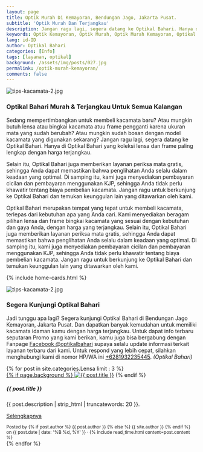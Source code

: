 ```yaml
---
layout: page
title: Optik Murah Di Kemayoran, Bendungan Jago, Jakarta Pusat.
subtitle: 'Optik Murah Dan Terjangkau'
description: Jangan ragu lagi, segera datang ke Optikal Bahari. Hanya di Optikal Bahari yang koleksi lensa dan frame paling lengkap dengan harga terjangkau.
keywords: Optik Kemayoran, Optik Murah, Optik Murah Kemayoran, Optikal Bahari
lang: id-ID
author: Optikal Bahari
categories: [Info]
tags: [layanan, optikal]
background: /assets/img/posts/027.jpg
permalink: /optik-murah-kemayoran/
comments: false
---
```


<div class="card-deck mb-3">
  <div class="card shadow p-3 mb-5 bg-white rounded">
        <img src="{{"/assets/img/posts/periksa-mata/periksa-mata-gratis-optikal-bahari-7.jpg" | relative_url }}" class="card-img-top" alt="tips-kacamata-2.jpg">
        <div class="card-body">
        <h3 class="card-title">
            Optikal Bahari Murah & Terjangkau Untuk Semua Kalangan
        </h3>
        <p class="card-text text-justify">
            Sedang mempertimbangkan untuk membeli kacamata baru? Atau mungkin butuh lensa atau bingkai kacamata atuu frame pengganti karena ukuran mata yang sudah berubah? Atau mungkin sudah bosan dengan model kacamata yang digunakan sekarang? Jangan ragu lagi, segera datang ke Optikal Bahari. Hanya di Optikal Bahari yang koleksi lensa dan frame paling lengkap dengan harga terjangkau. 
        </p>
        <p class="card-text text-justify">
            Selain itu, Optikal Bahari juga memberikan layanan periksa mata gratis, sehingga Anda dapat memastikan bahwa penglihatan Anda selalu dalam keadaan yang optimal. Di samping itu, kami juga menyediakan pembayaran cicilan dan pembayaran menggunakan KJP, sehingga Anda tidak perlu khawatir tentang biaya pembelian kacamata. Jangan ragu untuk berkunjung ke Optikal Bahari dan temukan keunggulan lain yang ditawarkan oleh kami.
        </p>
        <p class="card-text text-justify">
            Optikal Bahari merupakan tempat yang tepat untuk membeli kacamata, terlepas dari kebutuhan apa yang Anda cari. Kami menyediakan beragam pilihan lensa dan frame bingkai kacamata yang sesuai dengan kebutuhan dan gaya Anda, dengan harga yang terjangkau. Selain itu, Optikal Bahari juga memberikan layanan periksa mata gratis, sehingga Anda dapat memastikan bahwa penglihatan Anda selalu dalam keadaan yang optimal. Di samping itu, kami juga menyediakan pembayaran cicilan dan pembayaran menggunakan KJP, sehingga Anda tidak perlu khawatir tentang biaya pembelian kacamata. Jangan ragu untuk berkunjung ke Optikal Bahari dan temukan keunggulan lain yang ditawarkan oleh kami.
        </p>
        </div>
  </div>
</div>

{% include home-cards.html %}

<div class="card-deck mb-3">
  <div class="card shadow p-3 mb-5 bg-white rounded">
  <img src="{{"/assets/img/posts/periksa-mata/periksa-mata-gratis-optikal-bahari-9.jpg" | relative_url }}" class="card-img-top" alt="tips-kacamata-2.jpg">
    <div class="card-body">
      <h3 class="card-title">Segera Kunjungi Optikal Bahari</h3>
      <p class="card-text text-justify">Jadi tunggu apa lagi? Segera kunjungi Optikal Bahari di Bendungan Jago Kemayoran, Jakarta Pusat. Dan dapatkan banyak kemudahan untuk memiliki kacamata idaman kamu dengan harga terjangkau. Untuk dapat info terbaru seputaran Promo yang kami berikan, kamu juga bisa bergabung dengan Fanpage <a href="https://www.facebook.com/optikalbahari" id="FBClick" title="Facebook Page Optikal Bahari" class="FacebookPage">Facebook @optikalbahari</a> supaya selalu update informasi terkait layanan terbaru dari kami. Untuk respond yang lebih cepat, silahkan menghubungi kami di nomor HP/WA ini <a href="https://api.whatsapp.com/send?phone=6281932235445&text=Hallo%2C+saya+butuh+informasi+lebih+lanjut+mengenai+Optikal+Bahari" id="WhatsAppClick" class="WhatsAppCall" title="Call WhatsApp">+6281932235445</a>.
    <em>(Optikal Bahari)</em></p>
	</div>
   </div>
</div>

<section id="posts-category">
    <div class="card-deck">
		{% for post in site.categories.Lensa limit : 3 %}
        <div class="card shadow p-3 mb-5 bg-white rounded">
            <a href="{{ post.url | prepend: site.baseurl | replace: '//', '/' }}">
                {% if page.background %}
                    <img src="{{ post.background | prepend: site.baseurl | replace: '//', '/' }}" class="card-img-top" alt="{{ post.title }}"></a> 
                {% endif %}
            <div class="card-body">
                <h5 class="card-title">
                    {{ post.title }}
                </h5>
                <p class="card-text text-justify">
                    {{ post.description | strip_html | truncatewords: 20 }}.
                </p>
                <p class="card-text text-justify">
                    <a class="btn btn-primary rounded-pill" href="{{ post.url | prepend: site.baseurl | replace: '//', '/' }}">Selengkapnya</a>
                </p>
            </div>
            <div class="card-footer">
                <small class="text-muted">
                    Posted by {% if post.author %} {{ post.author }} {% else %} {{ site.author }} {% endif %} on
                    {{ post.date | date: '%B %d, %Y' }} &middot; {% include read_time.html content=post.content %}
                </small>
            </div>
        </div>
        {% endfor %}
    </div>
</section>
